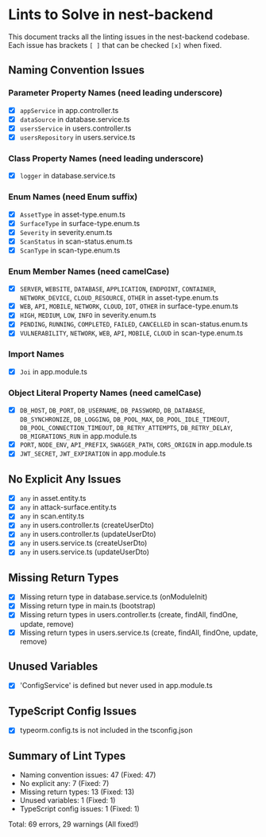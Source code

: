 # Lints to Solve in nest-backend

This document tracks all the linting issues in the nest-backend codebase. Each issue has brackets `[ ]` that can be checked `[x]` when fixed.

## Naming Convention Issues

### Parameter Property Names (need leading underscore)
- [x] `appService` in app.controller.ts
- [x] `dataSource` in database.service.ts
- [x] `usersService` in users.controller.ts
- [x] `usersRepository` in users.service.ts

### Class Property Names (need leading underscore)
- [x] `logger` in database.service.ts

### Enum Names (need Enum suffix)
- [x] `AssetType` in asset-type.enum.ts
- [x] `SurfaceType` in surface-type.enum.ts
- [x] `Severity` in severity.enum.ts
- [x] `ScanStatus` in scan-status.enum.ts
- [x] `ScanType` in scan-type.enum.ts

### Enum Member Names (need camelCase)
- [x] `SERVER`, `WEBSITE`, `DATABASE`, `APPLICATION`, `ENDPOINT`, `CONTAINER`, `NETWORK_DEVICE`, `CLOUD_RESOURCE`, `OTHER` in asset-type.enum.ts
- [x] `WEB`, `API`, `MOBILE`, `NETWORK`, `CLOUD`, `IOT`, `OTHER` in surface-type.enum.ts
- [x] `HIGH`, `MEDIUM`, `LOW`, `INFO` in severity.enum.ts
- [x] `PENDING`, `RUNNING`, `COMPLETED`, `FAILED`, `CANCELLED` in scan-status.enum.ts
- [x] `VULNERABILITY`, `NETWORK`, `WEB`, `API`, `MOBILE`, `CLOUD` in scan-type.enum.ts

### Import Names
- [x] `Joi` in app.module.ts

### Object Literal Property Names (need camelCase)
- [x] `DB_HOST`, `DB_PORT`, `DB_USERNAME`, `DB_PASSWORD`, `DB_DATABASE`, `DB_SYNCHRONIZE`, `DB_LOGGING`, `DB_POOL_MAX`, `DB_POOL_IDLE_TIMEOUT`, `DB_POOL_CONNECTION_TIMEOUT`, `DB_RETRY_ATTEMPTS`, `DB_RETRY_DELAY`, `DB_MIGRATIONS_RUN` in app.module.ts
- [x] `PORT`, `NODE_ENV`, `API_PREFIX`, `SWAGGER_PATH`, `CORS_ORIGIN` in app.module.ts
- [x] `JWT_SECRET`, `JWT_EXPIRATION` in app.module.ts

## No Explicit Any Issues
- [x] `any` in asset.entity.ts
- [x] `any` in attack-surface.entity.ts
- [x] `any` in scan.entity.ts
- [x] `any` in users.controller.ts (createUserDto)
- [x] `any` in users.controller.ts (updateUserDto)
- [x] `any` in users.service.ts (createUserDto)
- [x] `any` in users.service.ts (updateUserDto)

## Missing Return Types
- [x] Missing return type in database.service.ts (onModuleInit)
- [x] Missing return type in main.ts (bootstrap)
- [x] Missing return types in users.controller.ts (create, findAll, findOne, update, remove)
- [x] Missing return types in users.service.ts (create, findAll, findOne, update, remove)

## Unused Variables
- [x] 'ConfigService' is defined but never used in app.module.ts

## TypeScript Config Issues
- [x] typeorm.config.ts is not included in the tsconfig.json

## Summary of Lint Types
- Naming convention issues: 47 (Fixed: 47)
- No explicit any: 7 (Fixed: 7)
- Missing return types: 13 (Fixed: 13)
- Unused variables: 1 (Fixed: 1)
- TypeScript config issues: 1 (Fixed: 1)

Total: 69 errors, 29 warnings (All fixed!)
